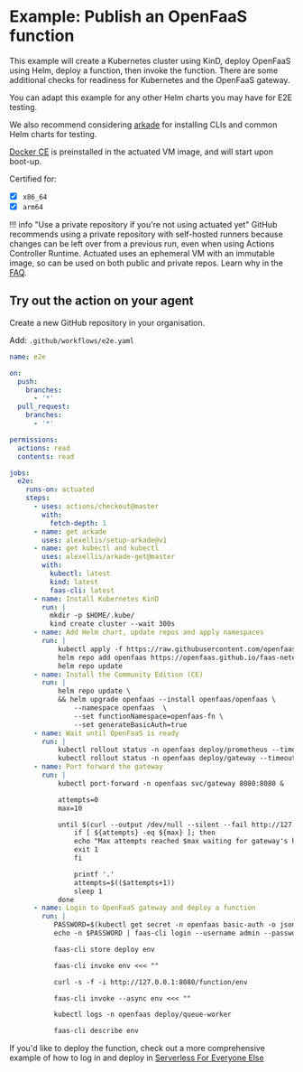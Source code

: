 # Example: Publish an OpenFaaS function

This example will create a Kubernetes cluster using KinD, deploy OpenFaaS using Helm, deploy a function, then invoke the function. There are some additional checks for readiness for Kubernetes and the OpenFaaS gateway.

You can adapt this example for any other Helm charts you may have for E2E testing.

We also recommend considering [arkade](https://arkade.dev) for installing CLIs and common Helm charts for testing.

[Docker CE](https://docker.io) is preinstalled in the actuated VM image, and will start upon boot-up.

Certified for:

- [x] `x86_64`
- [x] `arm64`

!!! info "Use a private repository if you're not using actuated yet"
    GitHub recommends using a private repository with self-hosted runners because changes can be left over from a previous run, even when using Actions Controller Runtime. Actuated uses an ephemeral VM with an immutable image, so can be used on both public and private repos. Learn why in the [FAQ](/faq.md).

## Try out the action on your agent

Create a new GitHub repository in your organisation.

Add: `.github/workflows/e2e.yaml`

```yaml
name: e2e

on:
  push:
    branches:
      - '*'
  pull_request:
    branches:
      - '*'

permissions:
  actions: read
  contents: read

jobs:
  e2e:
    runs-on: actuated
    steps:
      - uses: actions/checkout@master
        with:
          fetch-depth: 1
      - name: get arkade
        uses: alexellis/setup-arkade@v1
      - name: get kubectl and kubectl
        uses: alexellis/arkade-get@master
        with:
          kubectl: latest
          kind: latest
          faas-cli: latest
      - name: Install Kubernetes KinD
        run: |
          mkdir -p $HOME/.kube/
          kind create cluster --wait 300s
      - name: Add Helm chart, update repos and apply namespaces
        run: |
            kubectl apply -f https://raw.githubusercontent.com/openfaas/faas-netes/master/namespaces.yml
            helm repo add openfaas https://openfaas.github.io/faas-netes/
            helm repo update
      - name: Install the Community Edition (CE)
        run: |
            helm repo update \
            && helm upgrade openfaas --install openfaas/openfaas \
                --namespace openfaas  \
                --set functionNamespace=openfaas-fn \
                --set generateBasicAuth=true
      - name: Wait until OpenFaaS is ready
        run: |
            kubectl rollout status -n openfaas deploy/prometheus --timeout 5m
            kubectl rollout status -n openfaas deploy/gateway --timeout 5m
      - name: Port forward the gateway
        run: |
            kubectl port-forward -n openfaas svc/gateway 8080:8080 &

            attempts=0
            max=10

            until $(curl --output /dev/null --silent --fail http://127.0.0.1:8080/healthz ); do
                if [ ${attempts} -eq ${max} ]; then
                echo "Max attempts reached $max waiting for gateway's health endpoint"
                exit 1
                fi

                printf '.'
                attempts=$(($attempts+1))
                sleep 1
            done
      - name: Login to OpenFaaS gateway and deploy a function
        run: |
           PASSWORD=$(kubectl get secret -n openfaas basic-auth -o jsonpath="{.data.basic-auth-password}" | base64 --decode; echo)
           echo -n $PASSWORD | faas-cli login --username admin --password-stdin 

           faas-cli store deploy env

           faas-cli invoke env <<< ""

           curl -s -f -i http://127.0.0.1:8080/function/env

           faas-cli invoke --async env <<< ""

           kubectl logs -n openfaas deploy/queue-worker

           faas-cli describe env
```

If you'd like to deploy the function, check out a more comprehensive example of how to log in and deploy in [Serverless For Everyone Else](https://store.openfaas.com/l/serverless-for-everyone-else)
